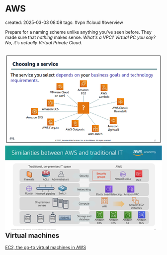 # AWS
created: 2025-03-03 08:08
tags: #vpn #cloud #overview 

Prepare for a naming scheme unlike anything you've seen before. They made sure that *nothing* makes sense. 
*What's a VPC? Virtual PC you say? No, it's actually Virtual Private Cloud.* 

![AWS overview of services](../../-%20Attachments/AWS/AWS%20choosing%20a%20service.png)
![Similarities between AWS and traditional IT systems](../../-%20Attachments/AWS/Comparison%20of%20normal%20and%20AWS%20infrastructure.png)
Virtual machines
---

[EC2, the go-to virtual machines in AWS](Virtual%20machines/EC2.md)

